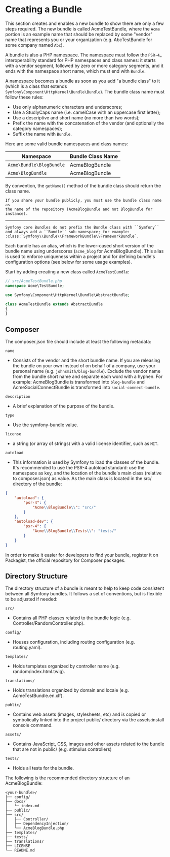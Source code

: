 # Creating a Bundle

This section creates and enables a new bundle to show there are only a few steps required.
The new bundle is called AcmeTestBundle, where the ``Acme`` portion is an example
name that should be replaced by some "vendor" name that represents you or your
organization (e.g. AbcTestBundle for some company named ``Abc``).

A bundle is also a PHP namespace. The namespace must follow the `PSR-4`_
interoperability standard for PHP namespaces and class names: it starts with a
vendor segment, followed by zero or more category segments, and it ends with the
namespace short name, which must end with ``Bundle``.

A namespace becomes a bundle as soon as you add "a bundle class" to it (which is
a class that extends `Symfony\Component\HttpKernel\Bundle\Bundle`).
The bundle class name must follow these rules:

* Use only alphanumeric characters and underscores;
* Use a StudlyCaps name (i.e. camelCase with an uppercase first letter);
* Use a descriptive and short name (no more than two words);
* Prefix the name with the concatenation of the vendor (and optionally the
  category namespaces);
* Suffix the name with ``Bundle``.

Here are some valid bundle namespaces and class names:


| Namespace | Bundle Class Name |
|--|--|
| ``Acme\Bundle\BlogBundle`` | AcmeBlogBundle |
| ``Acme\BlogBundle`` | AcmeBlogBundle |

By convention, the ``getName()`` method of the bundle class should return the
class name.

    If you share your bundle publicly, you must use the bundle class name as
    the name of the repository (AcmeBlogBundle and not BlogBundle for instance).
----
    Symfony core Bundles do not prefix the Bundle class with ``Symfony``
    and always add a ``Bundle`` sub-namespace; for example:
    :class:`Symfony\\Bundle\\FrameworkBundle\\FrameworkBundle`.

Each bundle has an alias, which is the lower-cased short version of the bundle
name using underscores (``acme_blog`` for AcmeBlogBundle). This alias
is used to enforce uniqueness within a project and for defining bundle's
configuration options (see below for some usage examples).

Start by adding creating a new class called ``AcmeTestBundle``:

``` php
// src/AcmeTestBundle.php
namespace Acme\TestBundle;

use Symfony\Component\HttpKernel\Bundle\AbstractBundle;

class AcmeTestBundle extends AbstractBundle
{
}
```

## Composer

The composer.json file should include at least the following metadata:

``name``  
- Consists of the vendor and the short bundle name. If you are releasing the bundle on your own instead of on behalf of a company, use your personal name (e.g. `johnsmith/blog-bundle`). Exclude the vendor name from the bundle short name and separate each word with a hyphen. For example: AcmeBlogBundle is transformed into `blog-bundle` and AcmeSocialConnectBundle is transformed into `social-connect-bundle`.  

``description``  
- A brief explanation of the purpose of the bundle.  

``type``  
- Use the symfony-bundle value.  

``license``  
- a string (or array of strings) with a valid license identifier, such as `MIT`.  

``autoload``  
- This information is used by Symfony to load the classes of the bundle. It's recommended to use the PSR-4 autoload standard: use the namespace as key, and the location of the bundle's main class (relative to composer.json) as value. As the main class is located in the src/ directory of the bundle:  


``` json
{
    "autoload": {
        "psr-4": {
            "Acme\\BlogBundle\\": "src/"
        }
    },
    "autoload-dev": {
        "psr-4": {
            "Acme\\BlogBundle\\Tests\\": "tests/"
        }
    }
}
```

In order to make it easier for developers to find your bundle, register it on Packagist, the official repository for Composer packages.

## Directory Structure
The directory structure of a bundle is meant to help to keep code consistent between all Symfony bundles. It follows a set of conventions, but is flexible to be adjusted if needed:

`src/`
- Contains all PHP classes related to the bundle logic (e.g. Controller/RandomController.php).

`config/`
- Houses configuration, including routing configuration (e.g. routing.yaml).

`templates/`
- Holds templates organized by controller name (e.g. random/index.html.twig).

`translations/`
- Holds translations organized by domain and locale (e.g. AcmeTestBundle.en.xlf).

`public/`
- Contains web assets (images, stylesheets, etc) and is copied or symbolically linked into the project public/ directory via the assets:install console command.

`assets/`
- Contains JavaScript, CSS, images and other assets related to the bundle that are not in public/ (e.g. stimulus controllers)

`tests/`
- Holds all tests for the bundle.

The following is the recommended directory structure of an AcmeBlogBundle:
```
<your-bundle>/
├── config/
├── docs/
│   └─ index.md
├── public/
├── src/
│   ├── Controller/
│   ├── DependencyInjection/
│   └── AcmeBlogBundle.php
├── templates/
├── tests/
├── translations/
├── LICENSE
└── README.md
```
